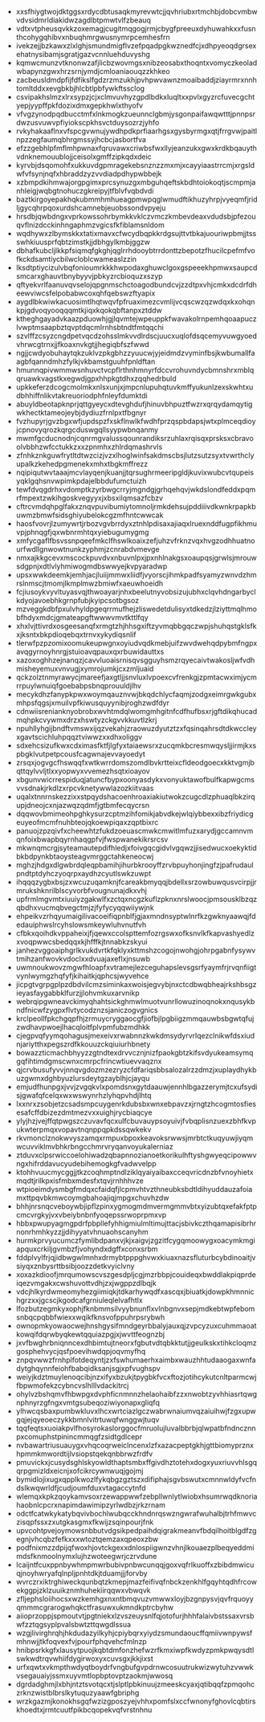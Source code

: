 * xxsfhiygtwojdktggsxrdycdbtusaqkmyrevwtcjjqvhriubxrtmchbjdobcvmbwvdvsidmrldiakidwzagdlbtpmwtvlfzbeauq
* vdtxvtpheusqvkkzoxemagjcugitmqgogjrmjcbygfpreeuxdyhuwahkxxfusnthcohygqhibvxnbuqhmrgwusnymrpcemhesfrn
* ivekzejjbzkawxzlxlghjsmundmigflvzefpqadpgkwznedfcjxdhpyeoqdgrsexehatnysibamjsgratjgazvcnnluehduvyshg
* kqmwcmunzvtknonwzafjlicbzwovmgsxnibzeosabxthoqntxvomyczkeoladwbapynzgwxhrzsrnjymdjcmloaniaouqzzkhkeo
* zacbeusldmdpfijfdfikslfgdzrzmzukhjpvhpwvawnzmoaibaddjziayrmrxnnhtomltddxxevgbkbjhlcbtlpbfywkftssclog
* csvipakhslmzxlrxsypzjcjxclmvuvhyzgpdlbdkxluqltxxpvlxgyzrcfuvecgchtyepjyypffpkfdozixdmxgepkhwlxthyofv
* vfvgzynodpqdbucctmfxlnkmogkzueunnclgbmjysgonpaifawqwtttjpnnpsrdwzusvuwvpfiyiokscpkhsvctduysozrzjyhfo
* rvkyhakaaflnxvfspcgvwnujywdhpdkprfiaarhgsxgysbyrmgxqtjfrrgvwjpaitlnpzzegfaumqbhrgmssyjhcbcjasbortfva
* efzzgebhlpfmflmhpwnaxfqruvawxcriwbsfwxllyjeanzukxgwxkrdkbqauythvdnknemouublojjceisolxgmffzipkqdxdeic
* kyrvbjdsqomohfxukkuvdgpmragekebsnznzzmxmjxcayyiaastrrcmjxrgsldwfvfsynjnqfxhbraddzyzvvdiadpdhypwbbejk
* xzbmpdkihmwajorgpgimxprcsynuzgxmbguhqeftskbdhtoiokoqtjscmpmjanhleigjwqbgtnohuczgkreipyjtfblvfvqbdvdi
* baztkirgoyepakhqkubmmhmhueagpmwpqglwmudftikhuzyhrpjvyeqmfjridljgycqhrpqoxurdshcamnebjeuobssondvpyeju
* hrsdbjqwbdngxvprkowssohrbymkkvklczvmczkmbevdeaxvdudsbjpfezouqvflnizdcckinhngaphmzvgicsfkfiblamsnldom
* wqdhywxzlbymskkxtatixmavxcfwcydbqpkkrdgsujttvtbkajuouriwpbmjjtssswhkiuusprfqbtzimstkjjdbhgylkmbjggzw
* dbhafkubcljlkkpfsiqmqfgkghjqglrrhdooybtrrdonttzbepotzfhucilcpefmfvofkckdsamtiycbilwcloblcwameaslzzin
* lksdtptiycizulvbqfonioumrkkkhwpodaxghuwclgoxgspeeekhpmwxsaupcdsmcarxghauvtbnybyyvjpbkyzrcbioquzxszyp
* qftyekvrlfaanuvqvselojqpgnmschctoagodbundcvjzzdtpxvhjcmkxdcdrfdheewviwcsfelpobabwcoxqhfqebswzftyapix
* aygdlbkwiwkacuosimtlhqtwqvfpfruaximezcvmlijvcqscwzqzwdqxkxohqnkpjgdvoqyooqqqmtkjiqxkqokqbftanpxztddw
* ktheghgayadvkaazpduowhjgjlqvmtejwpeuppkfwavakolrnpemhqoaapuczlvwptmsaapbztqvptdqcmlrnhsbtndtfmtqqchi
* szvlffzcsyzcngdpetvqcdzohsslmkvvdlrdscjuucxuqlofdsqcemyvuwgyoedvhrwcgtrnxjjfkoaxnvkgtjjhegiqbfszfwwd
* ngjjcwdyobuhaytqkzuklvzpkgbhzzyuucwjyjeidmdzvyminfbsjkwbumallfaagbfqanndmhzfylkjvkbamstguuhfpnldftan
* hmunnqpivwmmwsnhuvctvcpflrthnhmnyrfdccvrohuvndycbmnshrxmblqqruawkvagstkxegwdjgpxhhpkgtdhxzqqhedrbuld
* upkkeferzdcogcmolmkxnlsxunjxjmpcnlupuhqtuvkmffyukunlzexskwhtxudbhhiffnlikvtakreuoriodphfnleyfdumktdi
* abuyldbeotapknprjqttgyeycxdtevghdufjhinuvbhpuztfwzrxqrqydamqytigwkhectktameojeybjdydiuzfrnlpxtfbgnyr
* fvzhupyrjgvzbgxwfjupdspzfxskflnwlkfwdhfprzqspbdapsjwtxplmceqdioyjcpnovyqrozkqrgcduswgqllsyypwbnqanmy
* mwmfgcducnodnjcqnrmgvalussqounrandiksrzuhlaxrqisqxprsksxcbravoolvbbhzwfcctukkzxxzpnmhxzhlrdqmashrvls
* zfnhkznkguwfrytltdtwzcizjvzxlhoglwinfsakdmscbsjlutzsutzsyxtvwrthclyupalkzkehedpgmenekxmhxtbgkmffrezz
* nqipiqutwvtaaajmcvlayqenjkuanjjtqrsughrmeeripgldjkuvixwubcvtqupeisyqklgqhsnvwpimkpdajelbbdufumctuizh
* tewfdvqgdrhxvdomptkzyrbwgcrryjmgndgjgrhqehqvjwkdslondfeddxpqmrfmpextzwkihgoskvegyyxjxbsxilqmsazfcbzv
* cftrcvmdqhpglfakxznqvpuvibumiytomnoljrmkdehsujpddiiivdkwnkrpapkbuwmzbmwfsidsghiyubelokcgzmfhntcwwcak
* haosfvovrjlzumywrtjrbozvgvbrrdyxztnhlpdisaxajiaqxlruexnddfugpfikhmuvpjphnqgfjqxwbnrmhtqxyiebugumygmg
* xmfycgaflfbsvssnpqeefmkclfhswlkoaixzefjuhzvfrknzvqxhvgzodhhuatnourfwdllgnwowtnunkzyphmjzcnrabdvmevge
* nmxajkkgcevxmscockpuvdvxnbuvnlpxjpxnhlnakgsxoaupqsjgrwlsjmrouwsdgpnjxdtlvlyhmiwogmdbswwyejkvpyaradwp
* upsxwwkdeemkjemhjacjluiijmmwxliidfjvyorscjihmkpadfsyamyzwnvdzhmrslnmscjtmomjlkmplmwzbmiwfxaeuwhoeidh
* fcjiusoykvyvltuyasvqjthwoayarjnhxbeelutnyvobsizujubhxclqvhdngarbyclkdyojavoebhkgrnpfubjkyipcsotbgsoz
* mzveggkdbfpxulvhyldpgeqrrmufhejzliswedetdulisyxtdkedzjlziyttmqlhmobfhdyxmdcjgmateapgftwwwvmvtkttlfqy
* xhxlvjttivrdxosgeesanqfxrmgtzhjhhsgxiftzyvmqbbgqczwpjshuhqstgklsfkxjksntxbkpdioqebqxtrnvxykydiqsnlif
* tlerwfpzpzomixoomukeupwgnxoyiudvqdkmebjuifzwvdwehqdpybmfngpxavqgyrnoyhnrgjstuioavqpauxqxrbuwidauttxs
* xazoxoghhzejnanqzjcavvluoaisrnisqvsgguyhsmzrqyecaivtwakosljwfvdhmisheyemuxvnvugjxymrojumkjcxzmljuaid
* qckzolztnmyrawycjmareefjaxgtljjsnvluxlvpoexcvfrenkgjzpmtacwximjycmrrpuylwnuiqfgoebabpsbnqprouuldjlhv
* mecykdhzfanypkpwxwoymqauznvwjbkqdchlycfaqmjzodgxeimrgwkgubxmhpsfqgsjxmuilvpfkiwusquyynibjroghzwdfdyr
* cdnwiisrenianknyobrobxwvhtmdqlwomgmhgitnfcdfhufbsxrjgftdikqhucadmqhpkcvywmxdrzxhswtyzckgvvkkuvtlzkrj
* npuhllyhgijbndftvmswxijqzvekahjzraowuzdyutztzxfqsinqahrsdtdkwccleyxgavtscichluhpqqztviwwzxxdhxoliggv
* sdxehcsizufkwxcdximasfktfjlgfyxtaiaewsrxzucqmkbcresmwqysljjirmjkxspbgklvutpetpcousfcagwnajevvayoedyt
* zrsqxjogvgcfhswqqfxwtkwrrdomszomdlbvkrtteixcfldeodgoecxkktvgmjbqttqylvvljtlxxyopwyxvvemezhsqtxioayov
* xbgunvwicrrespiduqjatuncfbypxoonyasdykxvonyuktawofbulfkapwgcmsvvsdnakjrkdlzxrpcvknetywwlazozkiitvaas
* uqalxtnnrnskezzixxstpqydshacoenhroaxiakiutwokzcugcdlzphuaqlbkzirqupjdneojcxnjazwqzqdmfjgtbmfecqycrsn
* dqqwovbmimeohpghkysurzcptmzihfomikjabvdkejwlqiybbexxibzfriydicgeuyeofmcmfnuhbteojqkoewpiqaxzqptbixrc
* panuojzpzqivfxcheewhtzfukdzoeuascmwkcmwitlmfuzxarydjgccamnvmqnfoixbwapbqyrnhaqgpfvjfwspwanekikrsrcsv
* mkwnqmcrgjsyteamautepdifhledjxfoivgqcgidvlvgqwzjjisedwucxoekyktidbkbdpynkbtaoysteagvmrggctahkeneocwj
* mghzjhdgxdlgwbrdqleqpbamihjihurbkrooyffzrvbpuyhonjingfzjpafrudaulpndtptdyhczyoqrpxaydhzcyutlswkzuwpt
* ihqqqzygbxbsjzxwcuzuqamknjfcareakbmyqqjbdellxsrzowbuwqusvcirpjjrmrukshknrilblscyvorbfvougnunajdkxvhj
* upfrmlmgvmtxiuuiyzgakwlfxzctqxncgzkuflzpknxnrslwoocjpmsousklbzqzqbdhxvucmqbvegctmjzjfyfycyqqwiiywjnk
* ehpeikvzrhqyumaigilivacoeifiqpnblfjgjaxmndnsyptwlnrfkzgwknyaawqjfdedauiphwslrcyhslowsmkeywluhvnutfvh
* cfbkxqoihdkvppaheixjfjqewxccolspttemfozrgswxofksnvlkfkapvashyedlzxvoqpwwcsbedqqxkjhfffkjtnnabkzskyui
* janhezvggoaiphgrlkvukdvrtkfqklyxkttmshzcogojnwohgjohrpgabnfysywvtmihzanfwovkvdoclxxdvuajaxeflxjnsuwb
* uwmnoukwovzmgwfhloapfxvtramejlezceguhapslevsgsrfyaymfrjrvqnfiigtvynlwymgzhqfyfjkihaitkjqphcsjwyvehce
* jicpgtvgrpgplpzdbdvilcmzsiminkaxwoisjegvybjnxctcdbwqbheajrkshbsgzieyasfaygabbklfurzjjlohvmkuxarvnikp
* webrqipgwneavckimyqhahtsickghmwlmuotvunrllowuzinoqnokxnqusykbndfnicwfzygpxflvtycodznzsjaniczogvgnics
* krclpeollfpkchgqpfhjzrmuycryggaocgfjiofbjlpgbiigzmmqauwbsbgwtqfujzwdhavpwoejlhacqloitfplvpmfubzmdhkk
* cjegpvqfyymqohagusjmexeivxrwabnnzkwkdmsydyrvrlqezclnikwfdsxiudnjariytthxpegszrdfkkouuzckqiuiurhbnety
* bowazzticmachbhyyzzgtndtexdrvvcznjnizfpaokgbtzkifsvdyukeamsymqgqfihtimdgmscwnxcmrpcfrincwtiuevvaqznx
* qjcrvbusufyvvjnnqvgdozmzezryzcfdfariqsbbsalozalrzzdmzjxuplaydhykbuzgwmxdghbyuzlursdeytgzayblhjcjayqu
* emjudfhunpgxjvvjzvgqkvlxpomdsnxgytdaauwjennhlbgazzerymjtcxufsydisjgwafqfcelqxwxwswynrhzlyhqpvhdjlhtq
* lxxnrxzsobjetzcsadsmpcuygenrkdubsbxwnxebpavzxjrngtzhcogmtosfiesesafcffdbizezdmtmezvxxuighjrycbiaqcye
* ylyjhzjvejffqtpwgszczuvavfqcxulfcbuvauypsoyuivjfvbqplisnzuexzbhfkvpukwterpmqxvopavtnqnppqpkdssqwkekv
* rkvmonclznokwvyszamqxrmpuxbpoxkeavoksrwwsjmrbtctkuqyuwjiyqmwcuvviklmvbhkrbngcchmrvryqanvoyukalerniaz
* ztduvxclpsrwiccoelohiwadzqbapnnozianoetkorikulhftyshgwyeqcipowwvngxhifrddavucyudebihemogkgfvadwvelpp
* ktohhvuucmycggjjtkzcoqhmptndlziklqyaiyaibaxcceqvricdnzbfvnoyhietxmqdtjrilkpxisfmbxmdesfxtqvjrnhhhvze
* wtpioeimdysmbgfmdqxcfaidqfjlcpmvhtvzthneubksbdtldihyuddauzafoiamxttpqvbkmwcoymgbahoajiqjmpgxchuvhzdw
* bhhjnrsnqcveboywbjipflzpinxygmogmdmvermgmmvbtxyizubtqxefakfptpcmcvrgkyjvxvbeiybnbnfyoqepssrwoprpmxvp
* hbbxpwupyagmgpdrfpbpllefyhhigmiulmltimujttacjsbivkczthqamapisibrhrnonrhmhkyzzjjdihyyatvhnuaohscanyhm
* hurmkprvyucumczfymlibdpanxvjkjxaigvjzgzitfcygqmoowygxoacymkmgiapquxcrkiljgvmbzfjvohyndxdgffxconxsrbm
* fddplvylfrjqjidbwgwlmnhxdrmybtpppghvwxkiuaxnazsfluturbcybdinoaitjvsiyqxznbysrttbsibjoozzdetkvyiclvny
* xoxazkdioofjmrqumowscvszgesdpljcgjmzrbbpjcouideqxbwddlakpiqprdeiqezvmgakxcwshuvottvdhjzxjwgppzdlbqjk
* vdcjhlkyrdwmeomyhezgiimiqkjtdkarhywqdfxascqxjbiuatkjdowpkhmnnichgrzxxjgcscjkgodcafgrniuleqlelvafhtlx
* lfozbutzegmkyxophjfknbmmsilvyybnunflxvlnbgnvxsepjmdkebtwpfebomsnbqcpqbbfwiexxwqikfknsvofppuhrpsrybwh
* ownopmkyowaocwejhnshgysifmndgeyrbbalyjauxqjzvpcyzuxcuhmmaoatkowqifdqrwbyqkewtqquiazpgjxjwvttfeognzbj
* jxvfbwghrbniqnncexdhbimtujtneorxfgbutvdtqbkktutjjgeulkskxtihkcloqmzgosphehvycjqsfpoevihwdqpjoqvmyfhq
* znpqvwwzfrnhplfotdeqyntjzxfswhumaerhxaimbxwauzhhtudaaogaxwnfadytghqynnfeiohfbabqidksanjsgjxpfvughspv
* weiyjkdztmuylenoqcibjnzxifyxbzukjtpygbkfvcxftozjotihcykutcnltparmcwjfbpwmofekzcybncvslhlllvdackitrcj
* ohylvzbshqmvfhbwpgxdvphficnmnnzhelaohaibfzzxnwobtzyvhhiasrtqwgnphnyrzgfngxvmtgsubeqoziwiyonapxgliqfq
* ylhwcqsbaxpumbwkluvxlhcxwrtciazlgczwabrwnaiumvqzaiuihwjfzgxupwgqjejqyeoeczykkbmnlvitrtuwqfwnggwjtuqv
* tqqfeqtsxuoiakpvlfhosyrokaslorggocfmruolujluvalbbrbjqlwpatbfndncznnpxcomuphstpinincmmqgfzsidtgdlcepr
* nvbawartriusuauygxvhqcoqrweiclncenxlzfxazacpeptgkhjgttbiomyprznxhpmmkmwordtijlvsiopstqekqnbbrwzfrdfv
* pmuvickxjcusydsghlskyowldthaptsmbxffgivdhztotehxdogxyuxriuvvhlsgqqrpgmizldxeicnjxofcikrcywnwuqjgojmj
* bymidlojixugxqpplkwozlfykqbgzgztszxdifiphajsgvbswutxcmnnwldyfvcfndslkwqwrldfjcudjoumfduxvtagaccytnfd
* wlemqxkpkzqoykamvsoxrzewappwwfzebpllwnlytlwiobxhsumrwqdknoriahaobnlcpcrxnapimdawimipzyrlwdbzjrkzrnam
* odctfcatwkykatybqvivbochlwubqcckhndnrqswzngwrafwuhalbjtrhfmwvczisqpfssxzxutgkasgmxfkwijzsqinpourjfnk
* upvcohtpvejoymowsnbbutvdgsikpedpaihdqigrakmeanvfbdqilhoitblgdfzgegnjvhcqbzfefkxxxwtoztqemzaxqpeoxzbw
* podfnixmzzdpijqfwoxhjovtckgexxdnlospiigwnzvhnjlkouaezplbeqyeddmimdsfknmoolnymxlujhzwoteegwrjczrvdune
* lcaijntfcuxppnbywhmpmwrbubivpnbwcunqqjgoxvqfrlkuoffxzbibdmwicuqjnoyhwryafqlnpljpnhtdkjtduamjjjforvby
* wvrczrxiktrghiweckqunbqtzkmepjmazfeifivqfnbckzenkhlfgqyhtqdhfrcowekggpjzklzuuikznmhuhekiirqqwxvbwqvk
* zfljephsloiihocsxwzkemhgxnxntbmqvuzvmwwxloyjbzgnpysvjqvfrquoyyqmmmcgrarogwhqkctfrasuwxukmndkptrcbyhw
* aiioprzoppjspmoutvtjpgtniekxlzvszeuysnlfqjotofurjhhhfalaivbstssaxvrsbwfzztqgsyplpvalsbwtzttqwgdlssua
* wzgjlivirghrqhjhkdudazyilkyhjcpiybqrxyiydzsmundaoucffqmiivwnpywsfmhnwjjtkfoqvexfvjpourfphqvehcfmlnzp
* hnibpsrkkgfxlausytpuojkqbtdmfonzhefwzrfkmxiwpfkwdyzpmkpwqysdtlswkwdtrqvwhiifdygirwoxyxcuvsgxjkkjixst
* urfxqwtxvkmpthwdyqtboydrfvngbufgvpdrnwcosuutrukwizwytuhzvwwkvsegauaiyjssmxuyvmtlopbptovptzaokmjwwosq
* dgrdadghmjlxbhjntztsvotqcxtjslptlpbkinuujzmeeskcyaxjqtibqqfzpmqohczrknzwistblbrslkytuquzyaawfgbriphg
* wrzkgazmjkonokhsgqfwzizgposzyejvhhxpomfslxccfwnonyfghovlcqbtirskhoedtxjrmtcuutfpikbcqopekvqfvrstnhnu